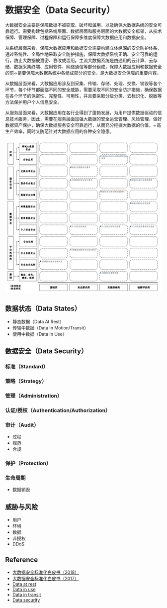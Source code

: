 # 数据安全（Data Security）

大数据安全主要是保障数据不被窃取、破坏和滥用，以及确保大数据系统的安全可靠运行。需要构建包括系统层面、数据层面和服务层面的大数据安全框架，从技术保障、管理保障、过程保障和运行保障多维度保障大数据应用和数据安全。

从系统层面来看，保障大数据应用和数据安全需要构建立体纵深的安全防护体系，通过系统性、全局性地采取安全防护措施，保障大数据系统正确、安全可靠的运行，防止大数据被泄密、篡改或滥用。主流大数据系统是由通用的云计算、云存储、数据采集终端、应用软件、网络通信等部分组成，保障大数据应用和数据安全的前ᨀ是要保障大数据系统中各组成部分的安全，是大数据安全保障的重要内容。

从数据层面来看，大数据应用涉及到采集、传输、存储、处理、交换、销毁等各个环节，每个环节都面临不同的安全威胁，需要采取不同的安全防护措施，确保数据在各个环节的保密性、完整性、可用性，并且要采取分级分类、去标识化、脱敏等方法保护用户个人信息安全。

从服务层面来看，大数据应用在各行业得到了蓬勃发展，为用户提供数据驱动的信息技术服务，因此，需要在服务层面加强大数据的安全运营管理、风险管理，做好数据资产保护，确保大数据服务安全可靠运行，从而充分挖掘大数据的价值，ᨀ高生产效率，同时又防范针对大数据应用的各种安全隐患。

![大数据安全标准图谱](assets/images/data-security/data-security-graph.png)

## 数据状态（Data States）

- 静态数据（Data At Rest）
- 传输中数据（Data In Motion/Transit）
- 使用中数据（Data In Use）
 
## 数据安全（Data Security）

### 标准（Standard）
### 策略（Strategy）
### 管理（Administration）
### 认证/授权（Authentication/Authorization）
### 审计（Audit）

- 过程
- 规范
- 合规

### 保护（Protection）

### 生命周期

- 数据销毁

## 威胁与风险

- 用户
- 环境
- 数据
- 非授权
- DDoS

## Reference

- [大数据安全标准化白皮书（2018）](/assets/pdf/大数据安全标准化白皮书(2018).pdf)
- [大数据安全标准化白皮书（2017）](/assets/pdf/大数据安全标准化白皮书(2017).pdf)
- [Data at rest](https://en.wikipedia.org/wiki/Data_at_rest)
- [Data in use](https://en.wikipedia.org/wiki/Data_in_use)
- [Data in transit](https://en.wikipedia.org/wiki/Data_in_transit)
- [Data security](https://en.wikipedia.org/wiki/Data_security)